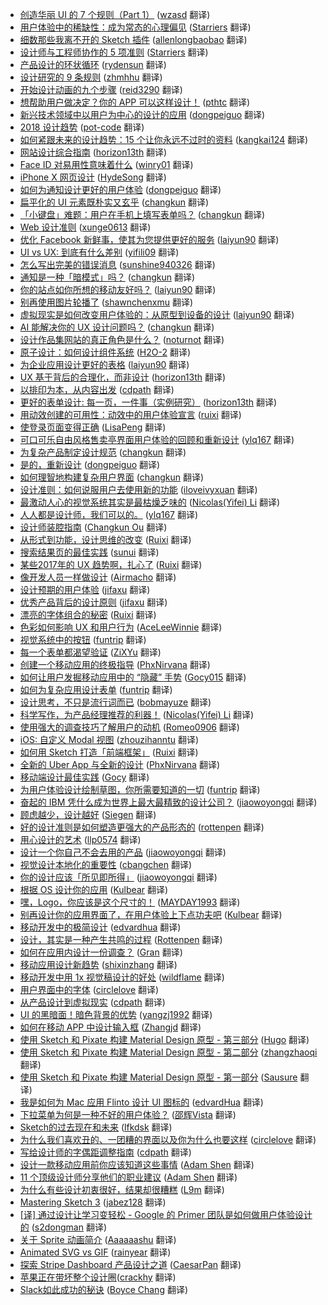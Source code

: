 * [创造华丽 UI 的 7 个规则（Part 1）](https://juejin.im/post/5b1dcc7d5188257d7d71946a) ([wzasd](https://github.com/wzasd) 翻译)
* [用户体验中的稀缺性：成为常态的心理偏见](https://juejin.im/post/5aef0943518825672a02d2ca) ([Starriers](https://github.com/Starriers) 翻译)
* [细数那些我离不开的 Sketch 插件](https://juejin.im/post/5ae0623ef265da0b8d419aca) ([allenlongbaobao](https://github.com/allenlongbaobao) 翻译)
* [设计师与工程师协作的 5 项准则](https://juejin.im/post/5ac9e56af265da23945fc201) ([Starriers](https://github.com/Starriers) 翻译)
* [产品设计的环状循环](https://juejin.im/post/5aa74b32f265da23a4047aef) ([rydensun](https://github.com/rydensun) 翻译)
* [设计研究的 9 条规则](https://juejin.im/post/5aa6958a5188255587233477) ([zhmhhu](https://github.com/zhmhhu) 翻译)
* [开始设计动画的九个步骤](https://juejin.im/post/5aa1f965f265da23994e1e1f) ([reid3290](https://github.com/reid3290) 翻译)
* [想帮助用户做决定？你的 APP 可以这样设计！](https://juejin.im/post/5a7194986fb9a01c9f5bbbb2) ([pthtc](https://github.com/pthtc) 翻译)
* [新兴技术领域中以用户为中心的设计的应用](https://juejin.im/post/5a682282f265da3e283a2cca) ([dongpeiguo](https://github.com/dongpeiguo) 翻译)
* [2018 设计趋势](https://juejin.im/post/5a695d88f265da3e58598968) ([pot-code](https://github.com/pot-code) 翻译)
* [如何紧跟未来的设计趋势：15 个让你永远不过时的资料](https://juejin.im/post/5a52d2226fb9a01c9525ebbe) ([kangkai124](https://github.com/kangkai124) 翻译)
* [网站设计综合指南](https://juejin.im/post/5a5abb97518825733f6df3d9) ([horizon13th](https://github.com/horizon13th) 翻译)
* [Face ID 对易用性意味着什么](https://juejin.im/post/5a41d01cf265da432c241943) ([winry01](https://github.com/winry01) 翻译)
* [iPhone X 网页设计](https://juejin.im/post/59e445816fb9a0450670ab82?utm_source=gold-miner&utm_medium=readme&utm_campaign=github) ([HydeSong](https://github.com/HydeSong) 翻译)
* [如何为通知设计更好的用户体验](https://juejin.im/post/59f9b14f518825295f5d411f?utm_source=gold-miner&utm_medium=readme&utm_campaign=github) ([dongpeiguo](https://github.com/dongpeiguo) 翻译)
* [扁平化的 UI 元素既朴实又玄乎](https://juejin.im/post/59c0d3305188256bce40e884?utm_source=gold-miner&utm_medium=readme&utm_campaign=github) ([changkun](https://github.com/changkun) 翻译)
* [「小键盘」难题：用户在手机上填写表单吗？](https://juejin.im/post/59c0e3835188256bcf2e1d22?utm_source=gold-miner&utm_medium=readme&utm_campaign=github) ([changkun](https://github.com/changkun) 翻译)
* [Web 设计准则](https://juejin.im/post/59c9c6f66fb9a00a4d53eec7?utm_source=gold-miner&utm_medium=readme&utm_campaign=github) ([xunge0613](https://github.com/xunge0613) 翻译)
* [优化 Facebook 新鲜事，使其为您提供更好的服务](https://juejin.im/post/59a52a276fb9a024927a43ce?utm_source=gold-miner&utm_medium=readme&utm_campaign=github) ([laiyun90](https://github.com/laiyun90) 翻译)
* [UI vs UX: 到底有什么差别](https://juejin.im/entry/59a62190f265da24843e713d/detail?utm_source=gold-miner&utm_medium=readme&utm_campaign=github) ([yifili09](https://github.com/yifili09) 翻译)
* [怎么写出完美的错误消息](https://juejin.im/post/599cf1596fb9a02481205803?utm_source=gold-miner&utm_medium=readme&utm_campaign=github) ([sunshine940326](https://github.com/sunshine940326) 翻译)
* [通知是一种「暗模式」吗？](https://juejin.im/post/59ae63026fb9a024985f31b5?utm_source=gold-miner&utm_medium=readme&utm_campaign=github) ([changkun](https://github.com/changkun) 翻译)
* [你的站点如你所想的移动友好吗？](https://juejin.im/post/59ae68c0f265da2489159ab4?utm_source=gold-miner&utm_medium=readme&utm_campaign=github) ([laiyun90](https://github.com/laiyun90) 翻译)
* [别再使用图片轮播了](https://juejin.im/post/599cf1596fb9a02481205803?utm_source=gold-miner&utm_medium=readme&utm_campaign=github) ([shawnchenxmu](https://github.com/shawnchenxmu) 翻译)
* [虚拟现实是如何改变用户体验的：从原型到设备的设计](https://juejin.im/post/599683e0f265da24996015cb?utm_source=gold-miner&utm_medium=readme&utm_campaign=github) ([laiyun90](https://github.com/laiyun90) 翻译)
* [AI 能解决你的 UX 设计问题吗？](https://juejin.im/post/5992aa306fb9a03c445df727?utm_source=gold-miner&utm_medium=readme&utm_campaign=github) ([changkun](https://github.com/changkun) 翻译)
* [设计作品集网站的真正角色是什么？](https://juejin.im/post/598959b65188253d2968eaab?utm_source=gold-miner&utm_medium=readme&utm_campaign=github) ([noturnot](https://github.com/noturnot) 翻译)
* [原子设计：如何设计组件系统](https://juejin.im/post/59780066f265da6c3433872f?utm_source=gold-miner&utm_medium=readme&utm_campaign=github) ([H2O-2](https://github.com/H2O-2) 翻译)
* [为企业应用设计更好的表格](https://juejin.im/post/5976ecb65188250c855facc2?utm_source=gold-miner&utm_medium=readme&utm_campaign=github) ([laiyun90](https://github.com/laiyun90) 翻译)
* [UX 基于背后的合理化，而非设计](https://juejin.im/post/5971ce0d51882574623352ca?utm_source=gold-miner&utm_medium=readme&utm_campaign=github) ([horizon13th](https://github.com/horizon13th) 翻译)
* [以排印为本，从内容出发](https://juejin.im/entry/5965c5b26fb9a06ba025074c/detail?utm_source=gold-miner&utm_medium=readme&utm_campaign=github) ([cdpath](https://github.com/cdpath) 翻译)
* [更好的表单设计: 每一页，一件事（实例研究）](https://juejin.im/post/5964c340f265da6c3f70c617?utm_source=gold-miner&utm_medium=readme&utm_campaign=github) ([horizon13th](https://github.com/horizon13th) 翻译)
* [用动效创建的可用性：动效中的用户体验宣言](https://juejin.im/post/595c77a66fb9a06bcb7f92ff?utm_source=gold-miner&utm_medium=readme&utm_campaign=github) ([ruixi](https://github.com/ruixi) 翻译)
* [使登录页面变得正确](https://juejin.im/post/5951e7905188250d98489c6a?utm_source=gold-miner&utm_medium=readme&utm_campaign=github) ([LisaPeng](https://github.com/LisaPeng) 翻译)
* [可口可乐自由风格售卖亭界面用户体验的回顾和重新设计](https://juejin.im/post/594bd720f265da6c4c4fb134?utm_source=gold-miner&utm_medium=readme&utm_campaign=github) ([ylq167](https://github.com/ylq167) 翻译)
* [为复杂产品制定设计规范](https://juejin.im/post/5944b8e55c497d006bdc261a?utm_source=gold-miner&utm_medium=readme&utm_campaign=github) ([changkun](https://github.com/changkun) 翻译)
* [是的，重新设计](https://juejin.im/post/5940e74fa0bb9f006b76a841?utm_source=gold-miner&utm_medium=readme&utm_campaign=github) ([dongpeiguo](https://github.com/dongpeiguo) 翻译)
* [如何理智地构建复杂用户界面](https://juejin.im/post/5937a61f2f301e006b2879a9?utm_source=gold-miner&utm_medium=readme&utm_campaign=github) ([changkun](https://github.com/changkun) 翻译)
* [设计准则：如何说服用户去使用新的功能](https://juejin.im/post/59279b650ce463006b029cbc?utm_source=gold-miner&utm_medium=readme&utm_campaign=github) ([iloveivyxuan](https://github.com/iloveivyxuan) 翻译)
* [最激动人心的视觉系统其实是最枯燥乏味的](https://juejin.im/entry/59228e15a0bb9f005f60915a?utm_source=gold-miner&utm_medium=readme&utm_campaign=github) ([Nicolas(Yifei) Li](https://github.com/yifili09) 翻译)
* [人人都是设计师，我们可以的。](https://juejin.im/post/59157cdf0ce4630069d79857?utm_source=gold-miner&utm_medium=readme&utm_campaign=github) ([ylq167](https://github.com/ylq167) 翻译)
* [设计师装腔指南](https://juejin.im/post/5915880b570c35006932fac9?utm_source=gold-miner&utm_medium=readme&utm_campaign=github) ([Changkun Ou](https://github.com/changkun) 翻译)
* [从形式到功能，设计思维的改变](https://juejin.im/post/58fedca744d9040069f720e4/?utm_source=gold-miner&utm_medium=readme&utm_campaign=github) ([Ruixi](https://github.com/Ruixi) 翻译)
* [搜索结果页的最佳实践](https://juejin.im/post/58da37c761ff4b00607287a6/?utm_source=gold-miner&utm_medium=readme&utm_campaign=github) ([sunui](https://github.com/sunui) 翻译)
* [某些2017年的 UX 趋势啊，扎心了](https://juejin.im/post/58cf5dc22f301e007e52fb2b/?utm_source=gold-miner&utm_medium=readme&utm_campaign=github) ([Ruixi](https://github.com/Ruixi) 翻译)
* [像开发人员一样做设计](https://gold.xitu.io/entry/58b7ba6f8fd9c56d16be6bb0/?utm_source=gold-miner&utm_medium=readme&utm_campaign=github) ([Airmacho](https://github.com/Airmacho) 翻译)
* [设计预期的用户体验](https://gold.xitu.io/entry/58b2d8e9570c3500696f53a5/?utm_source=gold-miner&utm_medium=readme&utm_campaign=github) ([jifaxu](https://github.com/jifaxu) 翻译)
* [优秀产品背后的设计原则](https://gold.xitu.io/entry/58b04c49570c35006960d764/?utm_source=gold-miner&utm_medium=readme&utm_campaign=github) ([jifaxu](https://github.com/jifaxu) 翻译)
* [漂亮的字体组合的秘密](https://gold.xitu.io/entry/58a3b99aac502e0068b0e8fa/?utm_source=gold-miner&utm_medium=readme&utm_campaign=github) ([Ruixi](https://github.com/Ruixi) 翻译)
* [色彩如何影响 UX 和用户行为](https://gold.xitu.io/entry/58a1a44886b599006b47ccda/?utm_source=gold-miner&utm_medium=readme&utm_campaign=github) ([AceLeeWinnie](https://github.com/AceLeeWinnie) 翻译)
* [视觉系统中的按钮](https://gold.xitu.io/entry/58845fa2b123db7389d23bc1/?utm_source=gold-miner&utm_medium=readme&utm_campaign=github) ([funtrip](https://github.com/funtrip) 翻译)
* [每一个表单都渴望验证](https://gold.xitu.io/entry/58845fa2b123db7389d23bc1/?utm_source=gold-miner&utm_medium=readme&utm_campaign=github) ([ZiXYu](https://github.com/ZiXYu) 翻译)
* [创建一个移动应用的终极指导](https://gold.xitu.io/entry/587f05a48d6d810058e20795/?utm_source=gold-miner&utm_medium=readme&utm_campaign=github) ([PhxNirvana](https://github.com/phxnirvana) 翻译)
* [如何让用户发掘移动应用中的 “隐藏” 手势](https://gold.xitu.io/entry/587d72af2f301e00579ed0e3/?utm_source=gold-miner&utm_medium=readme&utm_campaign=github) ([Gocy015](https://github.com/Gocy015) 翻译)
* [如何为复杂应用设计表单](https://gold.xitu.io/entry/5877633b1b69e6006bd1efc3/?utm_source=gold-miner&utm_medium=readme&utm_campaign=github) ([funtrip](https://github.com/funtrip) 翻译)
* [设计思考，不只是流行词而已](https://gold.xitu.io/entry/5873faf4da2f6035a7f4a025?utm_source=gold-miner&utm_medium=readme&utm_campaign=github) ([bobmayuze](https://github.com/bobmayuze) 翻译)
* [科学写作，为产品经理推荐的利器！](https://gold.xitu.io/entry/586b37e7ac502e12d62a3b5d?utm_source=gold-miner&utm_medium=readme&utm_campaign=github) ([Nicolas(Yifei) Li](https://github.com/yifili09) 翻译)
* [使用强大的调查技巧了解用户的动机](https://gold.xitu.io/entry/585a3f9b1b69e6006cb93529/?utm_source=gold-miner&utm_medium=readme&utm_campaign=github) ([Romeo0906](https://github.com/Romeo0906) 翻译)
* [iOS: 自定义 Modal 视图](https://gold.xitu.io/entry/58576ca7128fe1006b7b35a3/?utm_source=gold-miner&utm_medium=readme&utm_campaign=github) ([zhouzihanntu](https://github.com/zhouzihanntu) 翻译)
* [如何用 Sketch 打造「前端框架」](https://gold.xitu.io/entry/5836ad4367f3560065f439dc/?utm_source=gold-miner&utm_medium=readme&utm_campaign=github) ([Ruixi](https://github.com/Ruixi) 翻译)
* [全新的 Uber App 与全新的设计](http://gold.xitu.io/entry/584770f80ce46300578b9b48?utm_source=gold-miner&utm_medium=readme&utm_campaign=github) ([PhxNirvana](https://github.com/phxnirvana) 翻译)
* [移动端设计最佳实践](http://gold.xitu.io/entry/583bd69bac502e006ea8caaa?utm_source=gold-miner&utm_medium=readme&utm_campaign=github) ([Gocy](https://github.com/Gocy015) 翻译)
* [为用户体验设计绘制草图，你所需要知道的一切](http://gold.xitu.io/entry/580cd2c5a22b9d006382cba8?utm_source=gold-miner&utm_medium=readme&utm_campaign=github) ([funtrip](https://github.com/funtrip) 翻译)
* [奋起的 IBM 凭什么成为世界上最大最精致的设计公司？](http://gold.xitu.io/entry/57e8c99b8ac247005bd929a6?utm_source=gold-miner&utm_medium=readme&utm_campaign=github) ([jiaowoyongqi](https://github.com/jiaowoyongqi) 翻译)
* [顾虑越少，设计越好](http://gold.xitu.io/entry/57df4d04a0bb9f0058a4429d?utm_source=gold-miner&utm_medium=readme&utm_campaign=github) ([Siegen](https://github.com/siegeout) 翻译)
* [好的设计准则是如何塑造更强大的产品形态的](http://gold.xitu.io/entry/57db572ed203090069d2e201?utm_source=gold-miner&utm_medium=readme&utm_campaign=github) ([rottenpen](https://github.com/rottenpen) 翻译)
* [用心设计的艺术](http://gold.xitu.io/entry/57d6bd1bd20309006a08e25e?utm_source=gold-miner&utm_medium=readme&utm_campaign=github) ([llp0574](https://github.com/llp0574) 翻译)
* [设计一个你自己不会去用的产品](http://gold.xitu.io/entry/57ce923c816dfa00541bf9a2?utm_source=gold-miner&utm_medium=readme&utm_campaign=github) ([jiaowoyongqi](https://github.com/jiaowoyongqi) 翻译)
* [视觉设计本地化的重要性](http://gold.xitu.io/entry/57ce9d4c7db2a200680f6fc4?utm_source=gold-miner&utm_medium=readme&utm_campaign=github) ([cbangchen](https://github.com/cbangchen) 翻译)
* [你的设计应该「所见即所得」](http://gold.xitu.io/entry/57c5978f128fe1005fdf4858?utm_source=gold-miner&utm_medium=readme&utm_campaign=github) ([jiaowoyongqi](https://github.com/jiaowoyongqi) 翻译)
* [根据 OS 设计你的应用](http://gold.xitu.io/entry/57bebe962e958a006958e73b?utm_source=gold-miner&utm_medium=readme&utm_campaign=github) ([Kulbear](https://github.com/Kulbear) 翻译)
* [嘿，Logo，你应该是这个尺寸的！](http://gold.xitu.io/entry/57bb183279bc440063a6f290?utm_source=gold-miner&utm_medium=readme&utm_campaign=github) ([MAYDAY1993](https://github.com/MAYDAY1993) 翻译)
* [别再设计你的应用界面了，在用户体验上下点功夫吧](http://gold.xitu.io/entry/57b1e47ac4c97100548c964e?utm_source=gold-miner&utm_medium=readme&utm_campaign=github) ([Kulbear](https://github.com/Kulbear) 翻译)
* [移动开发中的极简设计](http://gold.xitu.io/entry/57abf8735bbb500062b1becb?utm_source=gold-miner&utm_medium=readme&utm_campaign=github) ([edvardhua](https://github.com/edvardhua) 翻译)
* [设计，其实是一种产生共鸣的过程](http://gold.xitu.io/entry/57a41ffca341310063262054?utm_source=gold-miner&utm_medium=readme&utm_campaign=github) ([Rottenpen](https://github.com/Rottenpen) 翻译)
* [如何在应用内设计一份调查？](https://gold.xitu.io/entry/579ae2a85bbb500064c9233e?utm_source=gold-miner&utm_medium=readme&utm_campaign=github) ([Gran](https://github.com/graning) 翻译)
* [移动应用设计新趋势](http://gold.xitu.io/entry/5796ee065bbb500063ef3535?utm_source=gold-miner&utm_medium=readme&utm_campaign=github) ([shixinzhang](https://github.com/shixinzhang) 翻译)
* [移动开发中用 1x 视觉稿设计的好处](http://gold.xitu.io/entry/578840f9d342d30058a29968?utm_source=gold-miner&utm_medium=readme&utm_campaign=github) ([wildflame](https://github.com/wild-flame/) 翻译)
* [用户界面中的字体](http://gold.xitu.io/entry/57859bb9d342d300578b1ebf?utm_source=gold-miner&utm_medium=readme&utm_campaign=github) ([circlelove](https://github.com/circlelove) 翻译)
* [从产品设计到虚拟现实](https://gold.xitu.io/entry/5783aa752e958a0054dad3bc?utm_source=gold-miner&utm_medium=readme&utm_campaign=github) ([cdpath](https://github.com/cdpath) 翻译)
* [UI 的黑暗面！暗色背景的优势](https://gold.xitu.io/entry/577c9385a633bd005be7fe7a?utm_source=gold-miner&utm_medium=readme&utm_campaign=github) ([yangzj1992](http://www.qcyoung.com/) 翻译)
* [如何在移动 APP 中设计输入框](http://gold.xitu.io/entry/5745af0a2e958a002db75980?utm_source=gold-miner&utm_medium=readme&utm_campaign=github) ([Zhangjd](https://github.com/zhangjd) 翻译)
*  [使用 Sketch 和 Pixate 构建 Material Design 原型 - 第三部分](https://gold.xitu.io/entry/576cc25f2e958a00571dfb5f?utm_source=gold-miner&utm_medium=readme&utm_campaign=github) ([Hugo](https://github.com/xcc3641) 翻译)
* [使用 Sketch 和 Pixate 构建 Material Design 原型 - 第二部分](http://gold.xitu.io/entry/574eb491d342d300434cec1c?utm_source=gold-miner&utm_medium=readme&utm_campaign=github) ([zhangzhaoqi](https://github.com/joddiy) 翻译)
* [使用 Sketch 和 Pixate 构建 Material Design 原型 - 第一部分](http://gold.xitu.io/entry/574d062b2e958a0069335d8e?utm_source=gold-miner&utm_medium=readme&utm_campaign=github) ([Sausure](https://github.com/Sausure) 翻译)
* [我是如何为 Mac 应用 Flinto 设计 UI 图标的](http://gold.xitu.io/entry/57315d571ea4930064f6bd45?utm_source=gold-miner&utm_medium=readme&utm_campaign=github) ([edvardHua](https://github.com/edvardHua) 翻译)
* [下拉菜单为何是一种不好的用户体验？](http://gold.xitu.io/entry/573154c249830c0061bdc180?utm_source=gold-miner&utm_medium=readme&utm_campaign=github) ([邵辉Vista](https://github.com/shaohui10086) 翻译)
* [Sketch的过去现在和未来](http://gold.xitu.io/entry/5721e59771cfe40057521079?utm_source=gold-miner&utm_medium=readme&utm_campaign=github) ([lfkdsk](https://github.com/lfkdsk) 翻译)
* [为什么我们喜欢丑的、一团糟的界面以及你为什么也要这样](http://gold.xitu.io/entry/57172a4f2e958a0054a8ffcf?utm_source=gold-miner&utm_medium=readme&utm_campaign=github) ([circlelove](https://github.com/circlelove) 翻译)
* [写给设计师的字偶距调整指南](http://gold.xitu.io/entry/570e5530c4c971005496adc4?utm_source=gold-miner&utm_medium=readme&utm_campaign=github) ([cdpath](https://github.com/cdpath) 翻译)
* [设计一款移动应用前你应该知道这些事情](http://gold.xitu.io/entry/57034d617db2a200592a5213?utm_source=gold-miner&utm_medium=readme&utm_campaign=github) ([Adam Shen](https://github.com/shenxn) 翻译)
* [11 个顶级设计师分享他们的职业建议](http://gold.xitu.io/entry/56ea5b03731956005d025af3?utm_source=gold-miner&utm_medium=readme&utm_campaign=github) ([Adam Shen](https://github.com/shenxn) 翻译)
* [为什么有些设计初衷很好，结果却很糟糕](http://gold.xitu.io/entry/56e000421532bc005161b4af?utm_source=gold-miner&utm_medium=readme&utm_campaign=github) ([L9m](https://github.com/L9m) 翻译)
* [Mastering Sketch 3](http://gold.xitu.io/entry/5659daf9ddb299ad38f9e446?utm_source=gold-miner&utm_medium=readme&utm_campaign=github) ([jabez128](https://github.com/jabez128) 翻译)
* [[译] 通过设计让学习变轻松 - Google 的 Primer 团队是如何做用户体验设计的](http://gold.xitu.io/entry/56cbbf9671cfe40054e91c02?utm_source=gold-miner&utm_medium=readme&utm_campaign=github) ([s2dongman](https://github.com/s2dongman) 翻译)
* [关于 Sprite 动画简介](http://gold.xitu.io/entry/56d7e5207db2a2005122f2a2?utm_source=gold-miner&utm_medium=readme&utm_campaign=github) ([Aaaaaashu](https://github.com/Aaaaaashu?tab=repositories) 翻译)
* [Animated SVG vs GIF](http://gold.xitu.io/entry/56cb0c95efa631005c3a50f2?utm_source=gold-miner&utm_medium=readme&utm_campaign=github) ([rainyear](https://github.com/rainyear) 翻译)
* [探索 Stripe Dashboard 产品设计之道](http://gold.xitu.io/entry/56c7cad1d342d30054334db5?utm_source=gold-miner&utm_medium=readme&utm_campaign=github) ([CaesarPan](https://github.com/CaesarPan) 翻译)
* [苹果正在带坏整个设计圈](https://github.com/xitu/gold-miner/blob/master/TODO/how-apple.md)([crackhy](https://github.com/crackhy) 翻译)
* [Slack如此成功的秘诀](http://gold.xitu.io/entry/56cbd5427db2a20051a7dbb2?utm_source=gold-miner&utm_medium=readme&utm_campaign=github) ([Boyce Chang](https://github.com/boycechang) 翻译)
